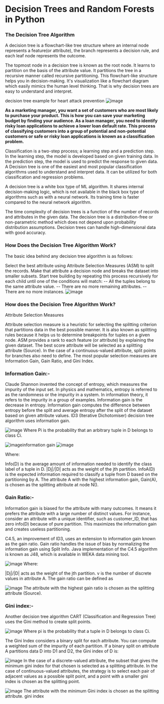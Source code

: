 # Decision Trees and Random Forests in Python

### The Decision Tree Algorithm
A decision tree is a flowchart-like tree structure where an internal node represents a feature(or attribute), the branch represents a decision rule, and each leaf node represents the outcome.

The topmost node in a decision tree is known as the root node. It learns to partition on the basis of the attribute value. It partitions the tree in a recursive manner called recursive partitioning. This flowchart-like structure helps you in decision-making. It's visualization like a flowchart diagram which easily mimics the human level thinking. That is why decision trees are easy to understand and interpret.

decision tree example for heart attack prevention
![image](https://user-images.githubusercontent.com/13853670/231739417-bfb9c417-4937-4e8e-b4e4-7548b5c0c64a.png)

**As a marketing manager, you want a set of customers who are most likely to purchase your product. This is how you can save your marketing budget by finding your audience. As a loan manager, you need to identify risky loan applications to achieve a lower loan default rate. This process of classifying customers into a group of potential and non-potential customers or safe or risky loan applications is known as a classification problem.**

Classification is a two-step process; a learning step and a prediction step. In the learning step, the model is developed based on given training data. In the prediction step, the model is used to predict the response to given data. A Decision tree is one of the easiest and most popular classification algorithms used to understand and interpret data. It can be utilized for both classification and regression problems.

A decision tree is a white box type of ML algorithm. It shares internal decision-making logic, which is not available in the black box type of algorithms such as with a neural network. Its training time is faster compared to the neural network algorithm.

The time complexity of decision trees is a function of the number of records and attributes in the given data. The decision tree is a distribution-free or non-parametric method which does not depend upon probability distribution assumptions. Decision trees can handle high-dimensional data with good accuracy.


### How Does the Decision Tree Algorithm Work?

The basic idea behind any decision tree algorithm is as follows:

Select the best attribute using Attribute Selection Measures (ASM) to split the records.
Make that attribute a decision node and breaks the dataset into smaller subsets.
Start tree building by repeating this process recursively for each child until one of the conditions will match:
-- All the tuples belong to the same attribute value.
-- There are no more remaining attributes.
-- There are no more instances.
![image](https://user-images.githubusercontent.com/13853670/231739628-d1b909b5-d127-4d07-83b9-7702887bc0d3.png)

### How does the Decision Tree Algorithm Work?

Attribute Selection Measures

Attribute selection measure is a heuristic for selecting the splitting criterion that partitions data in the best possible manner. It is also known as splitting rules because it helps us to determine breakpoints for tuples on a given node. ASM provides a rank to each feature (or attribute) by explaining the given dataset. The best score attribute will be selected as a splitting attribute (Source). In the case of a continuous-valued attribute, split points for branches also need to define. The most popular selection measures are Information Gain, Gain Ratio, and Gini Index.

### Information Gain:-
Claude Shannon invented the concept of entropy, which measures the impurity of the input set. In physics and mathematics, entropy is referred to as the randomness or the impurity in a system. In information theory, it refers to the impurity in a group of examples. Information gain is the decrease in entropy. Information gain computes the difference between entropy before the split and average entropy after the split of the dataset based on given attribute values. ID3 (Iterative Dichotomiser) decision tree algorithm uses information gain.

![image](https://user-images.githubusercontent.com/13853670/231739811-31090873-77fd-4e07-9569-eb48bc6711b8.png)
Where Pi is the probability that an arbitrary tuple in D belongs to class Ci.

![image](https://user-images.githubusercontent.com/13853670/231739861-fab24930-811c-4b62-ab28-3d82146cd0ad.png)information gain
![image](https://user-images.githubusercontent.com/13853670/231739935-22f9bf2a-a54d-4336-a939-33cf117a2c1c.png)

Where:

Info(D) is the average amount of information needed to identify the class label of a tuple in D.
|Dj|/|D| acts as the weight of the jth partition.
InfoA(D) is the expected information required to classify a tuple from D based on the partitioning by A.
The attribute A with the highest information gain, Gain(A), is chosen as the splitting attribute at node N().

### Gain Ratio:-
Information gain is biased for the attribute with many outcomes. It means it prefers the attribute with a large number of distinct values. For instance, consider an attribute with a unique identifier, such as customer_ID, that has zero info(D) because of pure partition. This maximizes the information gain and creates useless partitioning.

C4.5, an improvement of ID3, uses an extension to information gain known as the gain ratio. Gain ratio handles the issue of bias by normalizing the information gain using Split Info. Java implementation of the C4.5 algorithm is known as J48, which is available in WEKA data mining tool.

![image](https://user-images.githubusercontent.com/13853670/231739995-19238e9c-4807-43ce-a359-bc494cd010c2.png)
Where:

|Dj|/|D| acts as the weight of the jth partition.
v is the number of discrete values in attribute A.
The gain ratio can be defined as

![image](https://user-images.githubusercontent.com/13853670/231740069-627bac92-6f1f-4153-bbc5-fea745d797a5.png)
The attribute with the highest gain ratio is chosen as the splitting attribute (Source).

### Gini index:-
Another decision tree algorithm CART (Classification and Regression Tree) uses the Gini method to create split points.

![image](https://user-images.githubusercontent.com/13853670/231740133-6edc1ea2-120c-4ff8-ba55-4331007bf357.png)
Where pi is the probability that a tuple in D belongs to class Ci.

The Gini Index considers a binary split for each attribute. You can compute a weighted sum of the impurity of each partition. If a binary split on attribute A partitions data D into D1 and D2, the Gini index of D is:

![image](https://user-images.githubusercontent.com/13853670/231740185-13dc4db9-8700-4ad3-9855-7a3769f4126d.png)
In the case of a discrete-valued attribute, the subset that gives the minimum gini index for that chosen is selected as a splitting attribute. In the case of continuous-valued attributes, the strategy is to select each pair of adjacent values as a possible split point, and a point with a smaller gini index is chosen as the splitting point.

![image](https://user-images.githubusercontent.com/13853670/231740236-7ce297a9-9ae5-405a-a891-a5b7ef3fb7e7.png)
The attribute with the minimum Gini index is chosen as the splitting attribute.
gini index
